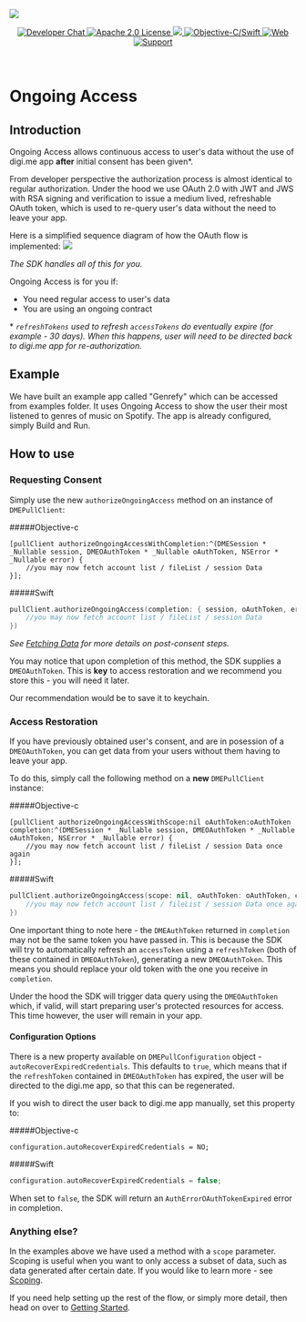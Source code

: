 ![](https://securedownloads.digi.me/partners/digime/SDKReadmeBanner.png)

<p align="center">
    <a href="https://developers.digi.me/slack/join">
        <img src="https://img.shields.io/badge/chat-slack-blueviolet.svg" alt="Developer Chat">
    </a>
    <a href="https://github.com/digime/digime-sdk-ios/blob/master/LICENSE">
        <img src="https://img.shields.io/badge/license-apache 2.0-blue.svg" alt="Apache 2.0 License">
    </a>
    <a href="#">
    	<img src="https://img.shields.io/badge/build-passing-brightgreen.svg">
    </a>
    <a href="https://swift.org">
        <img src="https://img.shields.io/badge/language-objectivec/swift-orange.svg" alt="Objective-C/Swift">
    </a>
    <a href="https://developers.digi.me">
        <img src="https://img.shields.io/badge/web-digi.me-red.svg" alt="Web">
    </a>
    <a href="https://digime.freshdesk.com/support/solutions/9000115894">
        <img src="https://img.shields.io/badge/support-freshdesk-721744.svg" alt="Support">
    </a>
</p>

<br>

# Ongoing Access


## Introduction

Ongoing Access allows continuous access to user's data without the use of digi.me app **after** initial consent has been given*.

From developer perspective the authorization process is almost identical to regular authorization. Under the hood we use OAuth 2.0 with JWT and JWS with RSA signing and verification to issue a medium lived, refreshable OAuth token, which is used to re-query user's data without the need to leave your app.

Here is a simplified sequence diagram of how the OAuth flow is implemented:
![](https://securedownloads.digi.me/partners/digime/OngoingAccess.png)

*The SDK handles all of this for you.*

Ongoing Access is for you if:

* You need regular access to user's data
* You are using an ongoing contract

\* *`refreshTokens` used to refresh `accessTokens` do eventually expire (for example - 30 days). When this happens, user will need to be directed back to digi.me app for re-authorization.*



## Example
We have built an example app called "Genrefy" which can be accessed from examples folder. It uses Ongoing Access to show the user their most listened to genres of music on Spotify. The app is already configured, simply Build and Run.


## How to use

### Requesting Consent

Simply use the new `authorizeOngoingAccess` method on an instance of `DMEPullClient`:

#####Objective-c
```objc
[pullClient authorizeOngoingAccessWithСompletion:^(DMESession * _Nullable session, DMEOAuthToken * _Nullable oAuthToken, NSError * _Nullable error) {
	//you may now fetch account list / fileList / session Data
}];
```


#####Swift
```swift
pullClient.authorizeOngoingAccess(completion: { session, oAuthToken, error
	//you may now fetch account list / fileList / session Data
})
```

*See [Fetching Data](getting-started.html#5-fetching-data) for more details on post-consent steps.*

You may notice that upon completion of this method, the SDK supplies a `DMEOAuthToken`. This is **key** to access restoration and we recommend you store this - you will need it later.

Our recommendation would be to save it to keychain.



### Access Restoration

If you have previously obtained user's consent, and are in posession of a `DMEOAuthToken`, you can get data from your users without them having to leave your app.

To do this, simply call the following method on a **new** `DMEPullClient` instance:

#####Objective-c
```objc
[pullClient authorizeOngoingAccessWithScope:nil oAuthToken:oAuthToken completion:^(DMESession * _Nullable session, DMEOAuthToken * _Nullable oAuthToken, NSError * _Nullable error) {
	//you may now fetch account list / fileList / session Data once again
}];
```

#####Swift
```swift
pullClient.authorizeOngoingAccess(scope: nil, oAuthToken: oAuthToken, completion: { session, oAuthToken, error
	//you may now fetch account list / fileList / session Data once again
})
```

One important thing to note here - the `DMEAuthToken` returned in `completion` may not be the same token you have passed in. This is because the SDK will try to automatically refresh an `accessToken` using a `refreshToken` (both of these contained in `DMEOAuthToken`), generating a new `DMEOAuthToken`. This means you should replace your old token with the one you receive in `completion`.

Under the hood the SDK will trigger data query using the `DMEOAuthToken` which, if valid, will start preparing user's protected resources for access. This time however, the user will remain in your app.

#### Configuration Options
There is a new property available on `DMEPullConfiguration` object - `autoRecoverExpiredCredentials`. This defaults to `true`, which means that if the `refreshToken` contained in `DMEOAuthToken` has expired, the user will be directed to the digi.me app, so that this can be regenerated.

If you wish to direct the user back to digi.me app manually, set this property to:

#####Objective-c
```objc
configuration.autoRecoverExpiredCredentials = NO;
```
#####Swift
```swift
configuration.autoRecoverExpiredCredentials = false;
```
When set to `false`, the SDK will return an `AuthErrorOAuthTokenExpired` error in completion.

### Anything else?

In the examples above we have used a method with a `scope` parameter. Scoping is useful when you want to only access a subset of data, such as data generated after certain date. If you would like to learn more - see [Scoping](scoping.html).

If you need help setting up the rest of the flow, or simply more detail, then head on over to [Getting Started](getting-started.html).
